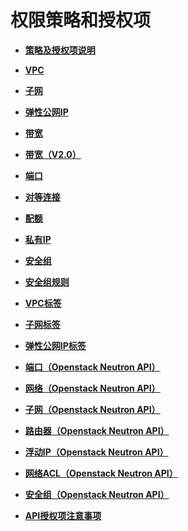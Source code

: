 # 权限策略和授权项<a name="vpc_permission_0000"></a>

-   **[策略及授权项说明](策略及授权项说明.md)**  

-   **[VPC](vpc-permission.md)**  

-   **[子网](子网-permission.md)**  

-   **[弹性公网IP](弹性公网IP-permission.md)**  

-   **[带宽](带宽-permission.md)**  

-   **[带宽（V2.0）](带宽2-0-permission.md)**  

-   **[端口](端口-permission.md)**  

-   **[对等连接](对等连接-permission.md)**  

-   **[配额](配额-permission.md)**  

-   **[私有IP](私有IP-permission.md)**  

-   **[安全组](安全组-permission.md)**  

-   **[安全组规则](安全组规则.md)**  

-   **[VPC标签](VPC标签.md)**  

-   **[子网标签](子网标签.md)**  

-   **[弹性公网IP标签](弹性公网IP标签.md)**  

-   **[端口（Openstack Neutron API）](端口（Openstack-Neutron-API）.md)**  

-   **[网络（Openstack Neutron API）](网络（Openstack-Neutron-API）.md)**  

-   **[子网（Openstack Neutron API）](子网（Openstack-Neutron-API）.md)**  

-   **[路由器（Openstack Neutron API）](路由器（Openstack-Neutron-API）.md)**  

-   **[浮动IP（Openstack Neutron API）](浮动IP（Openstack-Neutron-API）.md)**  

-   **[网络ACL（Openstack Neutron API）](网络ACL（Openstack-Neutron-API）.md)**  

-   **[安全组（Openstack Neutron API）](安全组（Openstack-Neutron-API）.md)**  

-   **[API授权项注意事项](API授权项注意事项.md)**  


